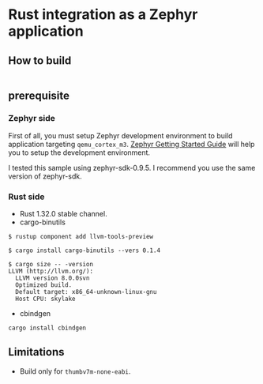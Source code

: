 # Rust integration as a Zephyr application

## How to build

```

```

## prerequisite

### Zephyr side

First of all, you must setup Zephyr development environment to build application targeting `qemu_cortex_m3`.
[Zephyr Getting Started Guide](https://docs.zephyrproject.org/latest/getting_started/index.html) will help you to setup the development environment.

I tested this sample using zephyr-sdk-0.9.5.
I recommend you use the same version of zephyr-sdk.

### Rust side

- Rust 1.32.0 stable channel.
- cargo-binutils

```
$ rustup component add llvm-tools-preview

$ cargo install cargo-binutils --vers 0.1.4

$ cargo size -- -version
LLVM (http://llvm.org/):
  LLVM version 8.0.0svn
  Optimized build.
  Default target: x86_64-unknown-linux-gnu
  Host CPU: skylake
```

- cbindgen

```
cargo install cbindgen
```

## Limitations

- Build only for `thumbv7m-none-eabi`.
